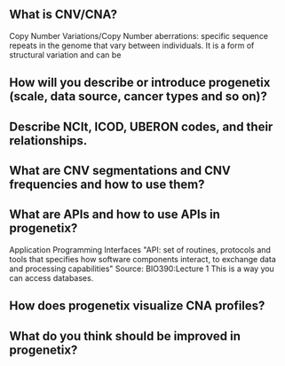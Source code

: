 ## What is CNV/CNA? 
Copy Number Variations/Copy Number aberrations: specific sequence repeats in the genome that vary between individuals. It is a form of structural variation and can be 
## How will you describe or introduce progenetix (scale, data source, cancer types and so on)?

## Describe NCIt, ICOD, UBERON codes, and their relationships.

## What are CNV segmentations and CNV frequencies and how to use them?

## What are APIs and how to use APIs in progenetix?
Application Programming Interfaces
"API: set of routines, protocols and tools that specifies how software components interact, to exchange data and processing capabilities" Source: BIO390:Lecture 1 
This is a way you can access databases.
## How does progenetix visualize CNA profiles?

## What do you think should be improved in progenetix?


